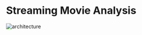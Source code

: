 # Streaming Movie Analysis

![architecture](https://github.com/user-attachments/assets/b6e882fb-dceb-46e8-9bff-ca26d0316334)

